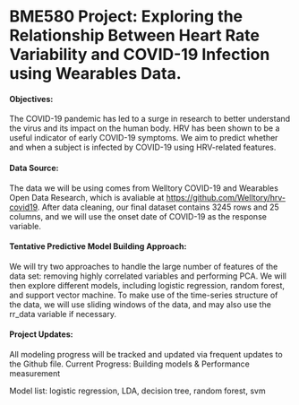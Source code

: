 # BME580 Project: Exploring the Relationship Between Heart Rate Variability and COVID-19 Infection using Wearables Data. 

#### Objectives:
The COVID-19 pandemic has led to a surge in research to better understand the virus and its impact on the human body. HRV has been shown to be a useful indicator of early COVID-19 symptoms. We aim to predict whether and when a subject is infected by COVID-19 using HRV-related features.

#### Data Source:
The data we will be using comes from Welltory COVID-19 and Wearables Open Data Research, which is avaliable at https://github.com/Welltory/hrv-covid19. After data cleaning, our final dataset contains 3245 rows and 25 columns, and we will use the onset date of COVID-19 as the response variable.

#### Tentative Predictive Model Building Approach:
We will try two approaches to handle the large number of features of the data set: removing highly correlated variables and performing PCA. We will then explore different models, including logistic regression, random forest, and support vector machine. To make use of the time-series structure of the data, we will use sliding windows of the data, and may also use the rr_data variable if necessary.

#### Project Updates:
All modeling progress will be tracked and updated via frequent updates to the Github file.
Current Progress: Building models & Performance measurement

Model list: logistic regression, LDA, decision tree, random forest, svm
